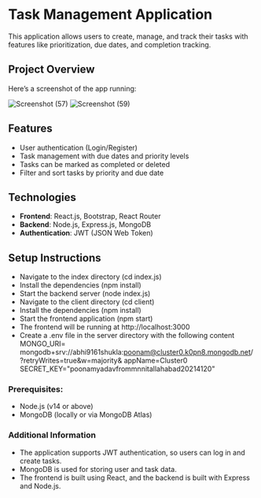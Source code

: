 # Task Management Application

This application allows users to create, manage, and track their tasks with features like prioritization, due dates, and completion tracking.

## Project Overview

Here’s a screenshot of the app running:

![Screenshot (57)](https://github.com/user-attachments/assets/dabb68c7-4aaa-4b19-bda5-c0f6e4340664)
![Screenshot (59)](https://github.com/user-attachments/assets/0f3bec87-0027-4365-b026-1628c7a8e66d)

## Features
- User authentication (Login/Register)
- Task management with due dates and priority levels
- Tasks can be marked as completed or deleted
- Filter and sort tasks by priority and due date

## Technologies
- **Frontend**: React.js, Bootstrap, React Router
- **Backend**: Node.js, Express.js, MongoDB
- **Authentication**: JWT (JSON Web Token)

## Setup Instructions
- Navigate to the index directory (cd index.js)
- Install the dependencies (npm install)
- Start the backend server (node index.js)
- Navigate to the client directory (cd client)
- Install the dependencies (npm install)
- Start the frontend application (npm start)
- The frontend will be running at http://localhost:3000
- Create a .env file in the server directory with the following content
  MONGO_URI= mongodb+srv://abhi9161shukla:poonam@cluster0.k0pn8.mongodb.net/?retryWrites=true&w=majority&     appName=Cluster0
  SECRET_KEY="poonamyadavfrommnnitallahabad20214120"

### Prerequisites:
- Node.js (v14 or above)
- MongoDB (locally or via MongoDB Atlas)

### Additional Information
- The application supports JWT authentication, so users can log in and create tasks.
- MongoDB is used for storing user and task data.
- The frontend is built using React, and the backend is built with Express and Node.js.
  
